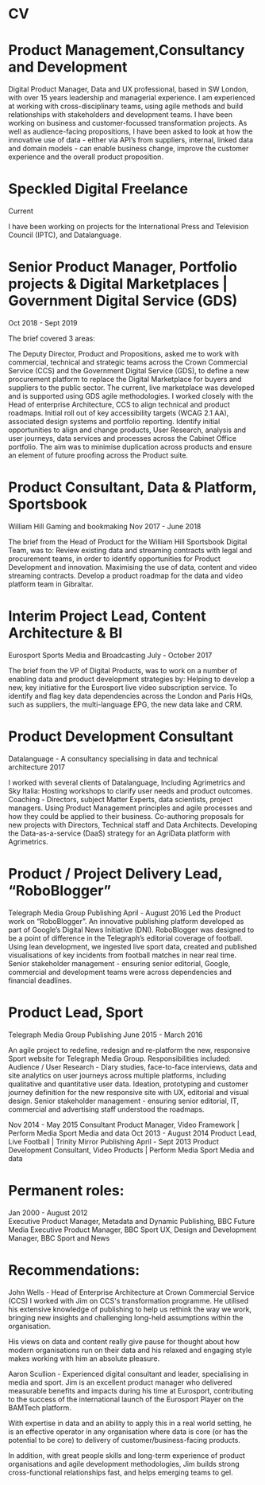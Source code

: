 # CV
# Product Management,Consultancy and Development
Digital Product Manager, Data and UX professional, based in SW London, with over 15 years leadership and managerial experience. 
I am experienced at working with cross-disciplinary teams, using agile methods and build relationships with stakeholders and development teams. I have been working on business and customer-focussed transformation projects. 
As well as audience-facing propositions, I have been asked to look at how the innovative use of data - either via API’s from suppliers, internal, linked data and domain models - can enable business change, improve the customer experience and the overall product proposition. 

# Speckled Digital Freelance 
Current

I have been working on projects for the International Press and Television Council (IPTC), and Datalanguage.

# Senior Product Manager, Portfolio projects & Digital Marketplaces | Government Digital Service (GDS)
Oct 2018 - Sept 2019	

The brief covered 3 areas: 

The Deputy Director, Product and Propositions, asked me to work with commercial, technical and strategic teams across the Crown Commercial Service (CCS) and the Government Digital Service (GDS), to define a new procurement platform to replace the Digital Marketplace for buyers and suppliers to the public sector. 
The current, live marketplace was developed and is supported using GDS agile methodologies.
I worked closely with the Head of enterprise Architecture, CCS to align technical and product roadmaps. 
Initial roll out of key accessibility targets (WCAG 2.1 AA), associated design systems and portfolio reporting.
Identify initial opportunities to align and change products, User Research, analysis and user journeys, data services and processes across the Cabinet Office portfolio. The aim was to minimise duplication across products and ensure an element of future proofing across the Product suite.

# Product Consultant, Data & Platform, Sportsbook
William Hill Gaming and bookmaking
Nov 2017 - June 2018

The brief from the Head of Product for the William Hill Sportsbook Digital Team, was to:
Review existing data and streaming contracts with legal and procurement teams, in order to identify opportunities for Product Development and innovation. Maximising the use of data, content and video streaming contracts. 
Develop a product roadmap for the data and video platform team in Gibraltar.

# Interim Project Lead, Content Architecture & BI
Eurosport Sports Media and Broadcasting
July - October 2017	 

The brief from the VP of Digital Products, was to work on a number of enabling data and product development strategies by: 
Helping to develop a new, key initiative for the Eurosport live video subscription service.
To identify and flag key data dependencies across the London and Paris HQs, such as suppliers, the multi-language EPG, the new data lake and CRM. 

# Product Development Consultant
Datalanguage - A consultancy specialising in data and technical architecture
2017			

I worked with several clients of Datalanguage, Including Agrimetrics and Sky Italia:
Hosting workshops to clarify user needs and product outcomes.
Coaching - Directors, subject Matter Experts, data scientists, project managers. Using Product Management principles and agile processes and how they could be applied to their business.
Co-authoring proposals for new projects with Directors, Technical staff and Data Architects.
Developing the Data-as-a-service (DaaS) strategy for an AgriData platform with Agrimetrics.

# Product / Project Delivery Lead, “RoboBlogger”
Telegraph Media Group Publishing 
April - August 2016	
Led the Product work on “RoboBlogger”. An innovative publishing platform developed as part of Google’s Digital News Initiative (DNI). 
RoboBlogger was designed to be a point of difference in the Telegraph’s editorial coverage of football. 
Using lean development, we ingested live sport data, created and published visualisations of key incidents from football matches in near real time. 
Senior stakeholder management - ensuring senior editorial, Google, commercial and development teams were across dependencies and financial deadlines.

# Product Lead, Sport
Telegraph Media Group Publishing
June 2015  - March 2016	

An agile project to redefine, redesign and re-platform the new, responsive Sport website for Telegraph Media Group. Responsibilities included:
Audience / User Research - Diary studies, face-to-face interviews, data and site analytics on user journeys across multiple platforms, including qualitative and quantitative user data.
Ideation, prototyping and customer journey definition for the new responsive site with UX, editorial and visual design.
Senior stakeholder management - ensuring senior editorial, IT, commercial and advertising staff understood the roadmaps.

Nov 2014  - May 2015	Consultant Product Manager, Video Framework | Perform Media Sport Media and data 
Oct 2013 - August 2014 	Product Lead, Live Football | Trinity Mirror Publishing
April - Sept 2013		Product Development Consultant, Video Products | Perform Media Sport Media and data 

# Permanent roles: 

Jan 2000 - August 2012	
Executive Product Manager, Metadata and Dynamic Publishing, BBC Future Media
Executive Product Manager, BBC Sport
UX, Design and Development Manager, BBC Sport and News

# Recommendations:

John Wells - Head of Enterprise Architecture at Crown Commercial Service (CCS)
I worked with Jim on CCS's transformation programme. He utilised his extensive knowledge of publishing to help us rethink the way we work, bringing new insights and challenging long-held assumptions within the organisation. 

His views on data and content really give pause for thought about how modern organisations run on their data and his relaxed and engaging style makes working with him an absolute pleasure.

Aaron Scullion - Experienced digital consultant and leader, specialising in media and sport.
Jim is an excellent product manager who delivered measurable benefits and impacts during his time at Eurosport, contributing to the success of the international launch of the Eurosport Player on the BAMTech platform. 

With expertise in data and an ability to apply this in a real world setting, he is an effective operator in any organisation where data is core (or has the potential to be core) to delivery of customer/business-facing products. 

In addition, with great people skills and long-term experience of product organisations and agile development methodologies, Jim builds strong cross-functional relationships fast, and helps emerging teams to gel.


